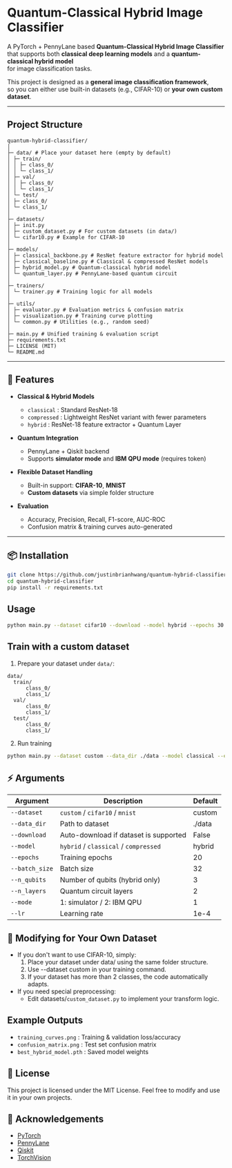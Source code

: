 # Quantum-Classical Hybrid Image Classifier

A PyTorch + PennyLane based **Quantum-Classical Hybrid Image Classifier**  
that supports both **classical deep learning models** and a **quantum-classical hybrid model**  
for image classification tasks.

This project is designed as a **general image classification framework**,  
so you can either use built-in datasets (e.g., CIFAR-10) or **your own custom dataset**.

---


## Project Structure

```
quantum-hybrid-classifier/
│
├─ data/ # Place your dataset here (empty by default)
│ ├─ train/
│ │ ├─ class_0/
│ │ └─ class_1/
│ ├─ val/
│ │ ├─ class_0/
│ │ └─ class_1/
│ └─ test/
│ ├─ class_0/
│ └─ class_1/
│
├─ datasets/
│ ├─ init.py
│ ├─ custom_dataset.py # For custom datasets (in data/)
│ └─ cifar10.py # Example for CIFAR-10
│
├─ models/
│ ├─ classical_backbone.py # ResNet feature extractor for hybrid model
│ ├─ classical_baseline.py # Classical & compressed ResNet models
│ ├─ hybrid_model.py # Quantum-classical hybrid model
│ └─ quantum_layer.py # PennyLane-based quantum circuit
│
├─ trainers/
│ └─ trainer.py # Training logic for all models
│
├─ utils/
│ ├─ evaluator.py # Evaluation metrics & confusion matrix
│ ├─ visualization.py # Training curve plotting
│ └─ common.py # Utilities (e.g., random seed)
│
├─ main.py # Unified training & evaluation script
├─ requirements.txt
├─ LICENSE (MIT)
└─ README.md
```

---

## 🚀 Features

- **Classical & Hybrid Models**
  - `classical` : Standard ResNet-18
  - `compressed` : Lightweight ResNet variant with fewer parameters
  - `hybrid` : ResNet-18 feature extractor + Quantum Layer

- **Quantum Integration**
  - PennyLane + Qiskit backend
  - Supports **simulator mode** and **IBM QPU mode** (requires token)

- **Flexible Dataset Handling**
  - Built-in support: **CIFAR-10**, **MNIST**
  - **Custom datasets** via simple folder structure

- **Evaluation**
  - Accuracy, Precision, Recall, F1-score, AUC-ROC
  - Confusion matrix & training curves auto-generated

---

## 📦 Installation

```bash
git clone https://github.com/justinbrianhwang/quantum-hybrid-classifier.git
cd quantum-hybrid-classifier
pip install -r requirements.txt
```

## Usage
```bash
python main.py --dataset cifar10 --download --model hybrid --epochs 30
```

## Train with a custom dataset
1. Prepare your dataset under `data/`:
```
data/
  train/
      class_0/
      class_1/
  val/
      class_0/
      class_1/
  test/
      class_0/
      class_1/
```
2. Run training
```bash
python main.py --dataset custom --data_dir ./data --model classical --epochs 20
```

## ⚡ Arguments

| Argument        | Description                                  | Default |
|-----------------|----------------------------------------------|--------|
| `--dataset`     | `custom` / `cifar10` / `mnist`               | custom |
| `--data_dir`    | Path to dataset                              | ./data |
| `--download`    | Auto-download if dataset is supported        | False  |
| `--model`       | `hybrid` / `classical` / `compressed`        | hybrid |
| `--epochs`      | Training epochs                              | 20     |
| `--batch_size`  | Batch size                                   | 32     |
| `--n_qubits`    | Number of qubits (hybrid only)               | 3      |
| `--n_layers`    | Quantum circuit layers                       | 2      |
| `--mode`        | 1: simulator / 2: IBM QPU                    | 1      |
| `--lr`          | Learning rate                                | 1e-4   |


## 🧩 Modifying for Your Own Dataset
- If you don't want to use CIFAR-10, simply:
    1. Place your dataset under data/ using the same folder structure.
    2. Use --dataset custom in your training command.
    3. If your dataset has more than 2 classes, the code automatically adapts.
- If you need special preprocessing:
    - Edit datasets/`custom_dataset.py` to implement your transform logic.

## Example Outputs
- `training_curves.png` : Training & validation loss/accuracy
- `confusion_matrix.png` : Test set confusion matrix
- `best_hybrid_model.pth` : Saved model weights

## 📄 License
This project is licensed under the MIT License.
Feel free to modify and use it in your own projects.

## 🙌 Acknowledgements
- [PyTorch](https://pytorch.org/)
- [PennyLane](https://pennylane.ai/)
- [Qiskit](https://qiskit.org/)
- [TorchVision](https://pytorch.org/vision/stable/index.html)



